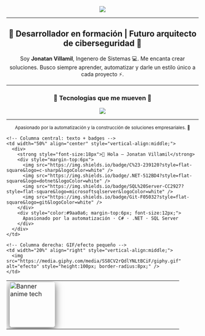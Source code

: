 <!-- Banner con animación -->
<p align="center">
  <img src="https://readme-typing-svg.herokuapp.com?font=Orbitron&size=40&duration=3000&pause=1000&color=FF5733&center=true&vCenter=true&width=800&lines=🚀+Hey!+Soy+Jonatan+Villamil;👨‍💻+Ingenero+de+Sistemas;⚡+Apasionado+por+el+desarrollo;⚡+y+la+ciberseguridad;🔥+Let's+Code+the+Future!" />
</p>

---

<!-- Presentación -->
<h2 align="center">👾 Desarrollador en formación | Futuro arquitecto de ciberseguridad 🚀</h2>

<p align="center">
Soy <b>Jonatan Villamil</b>, Ingenero de Sistemas 💻.  
Me encanta crear soluciones.  
Busco siempre aprender, automatizar y darle un estilo único a cada proyecto ⚡.
</p>

---

<!-- Skills animadas -->
<h3 align="center">🚀 Tecnologías que me mueven 🚀</h3>
<p align="center">
  <img src="https://skillicons.dev/icons?i=cs,dotnet,git,github,bootstrap,mysql,postgres,visualstudio,vscode" />
</p>

---


<p align="center">
  <small>Apasionado por la automatización y la construcción de soluciones empresariales. 🚀</small>
</p>

<table width="100%">
  <tr>
    <!-- Columna izquierda: banner pequeño -->
    <td width="30%" align="left">
      <img src="./assets/banner.png" alt="Banner anime tech" style="height:120px; border-radius:8px; box-shadow:0 6px 20px rgba(0,0,0,0.6);" />
    </td>

    <!-- Columna central: texto + badges -->
    <td width="50%" align="center" style="vertical-align:middle;">
      <div>
        <strong style="font-size:18px">👋 Hola — Jonatan Villamil</strong>
        <div style="margin-top:6px">
          <img src="https://img.shields.io/badge/C%23-239120?style=flat-square&logo=c-sharp&logoColor=white" />
          <img src="https://img.shields.io/badge/.NET-512BD4?style=flat-square&logo=dotnet&logoColor=white" />
          <img src="https://img.shields.io/badge/SQL%20Server-CC2927?style=flat-square&logo=microsoftsqlserver&logoColor=white" />
          <img src="https://img.shields.io/badge/Git-F05032?style=flat-square&logo=git&logoColor=white" />
        </div>
        <div style="color:#9aa0a6; margin-top:6px; font-size:12px;">
          Apasionado por la automatización · C# · .NET · SQL Server
        </div>
      </div>
    </td>

    <!-- Columna derecha: GIF/efecto pequeño -->
    <td width="20%" align="right" style="vertical-align:middle;">
      <img src="https://media.giphy.com/media/SS8CV2rQdlYNLtBCiF/giphy.gif" alt="efecto" style="height:100px; border-radius:8px;" />
    </td>
  </tr>
</table>



